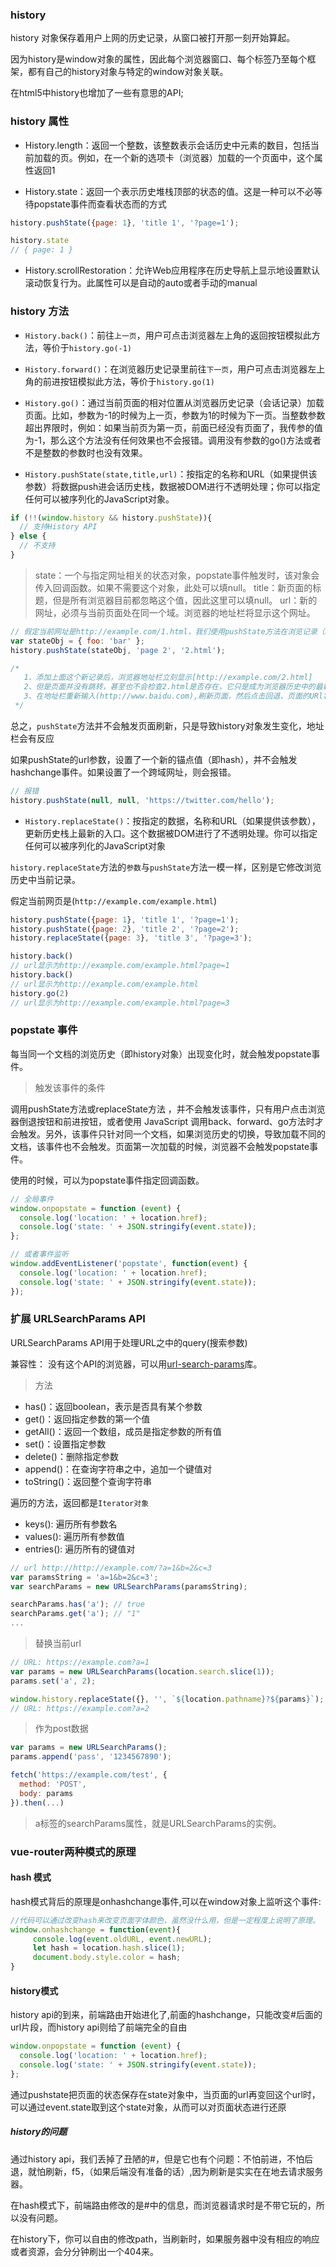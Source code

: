 ### history
history 对象保存着用户上网的历史记录，从窗口被打开那一刻开始算起。

因为history是window对象的属性，因此每个浏览器窗口、每个标签乃至每个框架，都有自己的history对象与特定的window对象关联。

在html5中history也增加了一些有意思的API;

### history 属性
* History.length：返回一个整数，该整数表示会话历史中元素的数目，包括当前加载的页。例如，在一个新的选项卡（浏览器）加载的一个页面中，这个属性返回1

* History.state：返回一个表示历史堆栈顶部的状态的值。这是一种可以不必等待popstate事件而查看状态而的方式
```javascript
history.pushState({page: 1}, 'title 1', '?page=1');

history.state
// { page: 1 }
```
* History.scrollRestoration：允许Web应用程序在历史导航上显示地设置默认滚动恢复行为。此属性可以是自动的auto或者手动的manual

### history 方法

* `History.back()`：前往`上一页`，用户可点击浏览器左上角的返回按钮模拟此方法，等价于`history.go(-1)`
* `History.forward()`：在浏览器历史记录里前往`下一页`，用户可点击浏览器左上角的前进按钮模拟此方法，等价于`history.go(1)`

* `History.go()`：通过当前页面的相对位置从浏览器历史记录（会话记录）加载页面。比如，参数为-1的时候为上一页，参数为1的时候为下一页。当整数参数超出界限时，例如：如果当前页为第一页，前面已经没有页面了，我传参的值为-1，那么这个方法没有任何效果也不会报错。调用没有参数的go()方法或者不是整数的参数时也没有效果。

* `History.pushState(state,title,url)`：按指定的名称和URL（如果提供该参数）将数据push进会话历史栈，数据被DOM进行不透明处理；你可以指定任何可以被序列化的JavaScript对象。
```javascript
if (!!(window.history && history.pushState)){
  // 支持History API
} else {
  // 不支持
}
```
> state：一个与指定网址相关的状态对象，popstate事件触发时，该对象会传入回调函数。如果不需要这个对象，此处可以填null。
> title：新页面的标题，但是所有浏览器目前都忽略这个值，因此这里可以填null。
> url：新的网址，必须与当前页面处在同一个域。浏览器的地址栏将显示这个网址。

```javascript
// 假定当前网址是http://example.com/1.html，我们使用pushState方法在浏览记录（history对象）中添加一个新记录。
var stateObj = { foo: 'bar' };
history.pushState(stateObj, 'page 2', '2.html');

/* 
   1、添加上面这个新记录后，浏览器地址栏立刻显示[http://example.com/2.html]
   2、但是页面并没有跳转，甚至也不会检查2.html是否存在，它只是成为浏览器历史中的最新记录
   3、在地址栏重新输入(http://www.baidu.com),刷新页面，然后点击回退，页面的URl将显示2.html
 */
```
总之，`pushState`方法并不会触发页面刷新，只是导致history对象发生变化，地址栏会有反应

如果pushState的url参数，设置了一个新的锚点值（即hash），并不会触发hashchange事件。如果设置了一个跨域网址，则会报错。
```javascript
// 报错
history.pushState(null, null, 'https://twitter.com/hello');
```

* `History.replaceState()`：按指定的数据，名称和URL（如果提供该参数），更新历史栈上最新的入口。这个数据被DOM进行了不透明处理。你可以指定任何可以被序列化的JavaScript对象

`history.replaceState`方法的`参数`与`pushState`方法一模一样，区别是它修改浏览历史中当前记录。

假定当前网页是(`http://example.com/example.html`)

```javascript
history.pushState({page: 1}, 'title 1', '?page=1');
history.pushState({page: 2}, 'title 2', '?page=2');
history.replaceState({page: 3}, 'title 3', '?page=3');

history.back()
// url显示为http://example.com/example.html?page=1
history.back()
// url显示为http://example.com/example.html
history.go(2)
// url显示为http://example.com/example.html?page=3

```


### popstate 事件

每当同一个文档的浏览历史（即history对象）出现变化时，就会触发popstate事件。

> 触发该事件的条件

调用pushState方法或replaceState方法 ，并不会触发该事件，只有用户点击浏览器倒退按钮和前进按钮，或者使用 JavaScript 调用back、forward、go方法时才会触发。另外，该事件只针对同一个文档，如果浏览历史的切换，导致加载不同的文档，该事件也不会触发。页面第一次加载的时候，浏览器不会触发popstate事件。

使用的时候，可以为popstate事件指定回调函数。

```javascript
// 全局事件
window.onpopstate = function (event) {
  console.log('location: ' + location.href);
  console.log('state: ' + JSON.stringify(event.state));
};

// 或者事件监听
window.addEventListener('popstate', function(event) {
  console.log('location: ' + location.href);
  console.log('state: ' + JSON.stringify(event.state));
});
```

### 扩展 URLSearchParams API

URLSearchParams API用于处理URL之中的query(搜索参数)

兼容性： 没有这个API的浏览器，可以用[url-search-params](https://github.com/WebReflection/url-search-params)库。

> 方法
+ has()：返回boolean，表示是否具有某个参数
+ get()：返回指定参数的第一个值
+ getAll()：返回一个数组，成员是指定参数的所有值
+ set()：设置指定参数
+ delete()：删除指定参数
+ append()：在查询字符串之中，追加一个键值对
+ toString()：返回整个查询字符串

遍历的方法，返回都是`Iterator对象`

+ keys(): 遍历所有参数名
+ values(): 遍历所有参数值
+ entries(): 遍历所有的键值对

```javascript
// url http://http://example.com/?a=1&b=2&c=3
var paramsString = 'a=1&b=2&c=3';
var searchParams = new URLSearchParams(paramsString);

searchParams.has('a'); // true
searchParams.get('a'); // "1"
...
```

> 替换当前url
```javascript
// URL: https://example.com?a=1
var params = new URLSearchParams(location.search.slice(1));
params.set('a', 2);

window.history.replaceState({}, '', `${location.pathname}?${params}`);
// URL: https://example.com?a=2
```

> 作为post数据
```javascript
var params = new URLSearchParams();
params.append('pass', '1234567890');

fetch('https://example.com/test', {
  method: 'POST',
  body: params
}).then(...)
```

> a标签的searchParams属性，就是URLSearchParams的实例。



### vue-router两种模式的原理
#### hash 模式
hash模式背后的原理是onhashchange事件,可以在window对象上监听这个事件:
```javascript
//代码可以通过改变hash来改变页面字体颜色，虽然没什么用，但是一定程度上说明了原理。
window.onhashchange = function(event){
     console.log(event.oldURL, event.newURL);
     let hash = location.hash.slice(1); 
     document.body.style.color = hash;
}
```

#### history模式
history api的到来，前端路由开始进化了,前面的hashchange，只能改变#后面的url片段，而history api则给了前端完全的自由

```javascript
window.onpopstate = function (event) {
  console.log('location: ' + location.href);
  console.log('state: ' + JSON.stringify(event.state));
};
```
通过pushstate把页面的状态保存在state对象中，当页面的url再变回这个url时，可以通过event.state取到这个state对象，从而可以对页面状态进行还原

##### history的问题
通过history api，我们丢掉了丑陋的#，但是它也有个问题：不怕前进，不怕后退，就怕刷新，f5，（如果后端没有准备的话）,因为刷新是实实在在地去请求服务器。

在hash模式下，前端路由修改的是#中的信息，而浏览器请求时是不带它玩的，所以没有问题。

在history下，你可以自由的修改path，当刷新时，如果服务器中没有相应的响应或者资源，会分分钟刷出一个404来。